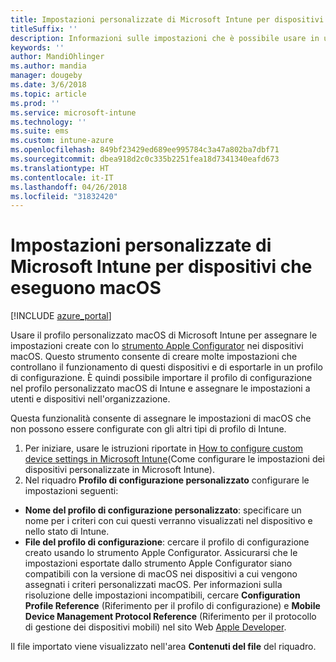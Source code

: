 ```yaml
---
title: Impostazioni personalizzate di Microsoft Intune per dispositivi macOS
titleSuffix: ''
description: Informazioni sulle impostazioni che è possibile usare in un profilo personalizzato macOS in Microsoft Intune.
keywords: ''
author: MandiOhlinger
ms.author: mandia
manager: dougeby
ms.date: 3/6/2018
ms.topic: article
ms.prod: ''
ms.service: microsoft-intune
ms.technology: ''
ms.suite: ems
ms.custom: intune-azure
ms.openlocfilehash: 849bf23429ed689ee995784c3a47a802ba7dbf71
ms.sourcegitcommit: dbea918d2c0c335b2251fea18d7341340eafd673
ms.translationtype: HT
ms.contentlocale: it-IT
ms.lasthandoff: 04/26/2018
ms.locfileid: "31832420"
---
```

# <a name="microsoft-intune-custom-device-settings-for-devices-running-macos"></a>Impostazioni personalizzate di Microsoft Intune per dispositivi che eseguono macOS

[!INCLUDE [azure_portal](./includes/azure_portal.md)]

Usare il profilo personalizzato macOS di Microsoft Intune per assegnare le impostazioni create con lo [strumento Apple Configurator](https://itunes.apple.com/app/apple-configurator-2/id1037126344?mt=12) nei dispositivi macOS. Questo strumento consente di creare molte impostazioni che controllano il funzionamento di questi dispositivi e di esportarle in un profilo di configurazione. È quindi possibile importare il profilo di configurazione nel profilo personalizzato macOS di Intune e assegnare le impostazioni a utenti e dispositivi nell'organizzazione.

Questa funzionalità consente di assegnare le impostazioni di macOS che non possono essere configurate con gli altri tipi di profilo di Intune.


1. Per iniziare, usare le istruzioni riportate in [How to configure custom device settings in Microsoft Intune](custom-settings-configure.md)(Come configurare le impostazioni dei dispositivi personalizzate in Microsoft Intune).
2. Nel riquadro **Profilo di configurazione personalizzato** configurare le impostazioni seguenti:

- **Nome del profilo di configurazione personalizzato**: specificare un nome per i criteri con cui questi verranno visualizzati nel dispositivo e nello stato di Intune.
- **File del profilo di configurazione**: cercare il profilo di configurazione creato usando lo strumento Apple Configurator.
Assicurarsi che le impostazioni esportate dallo strumento Apple Configurator siano compatibili con la versione di macOS nei dispositivi a cui vengono assegnati i criteri personalizzati macOS. Per informazioni sulla risoluzione delle impostazioni incompatibili, cercare **Configuration Profile Reference** (Riferimento per il profilo di configurazione) e **Mobile Device Management Protocol Reference** (Riferimento per il protocollo di gestione dei dispositivi mobili) nel sito Web [Apple Developer](https://developer.apple.com/).

Il file importato viene visualizzato nell'area **Contenuti del file** del riquadro.
